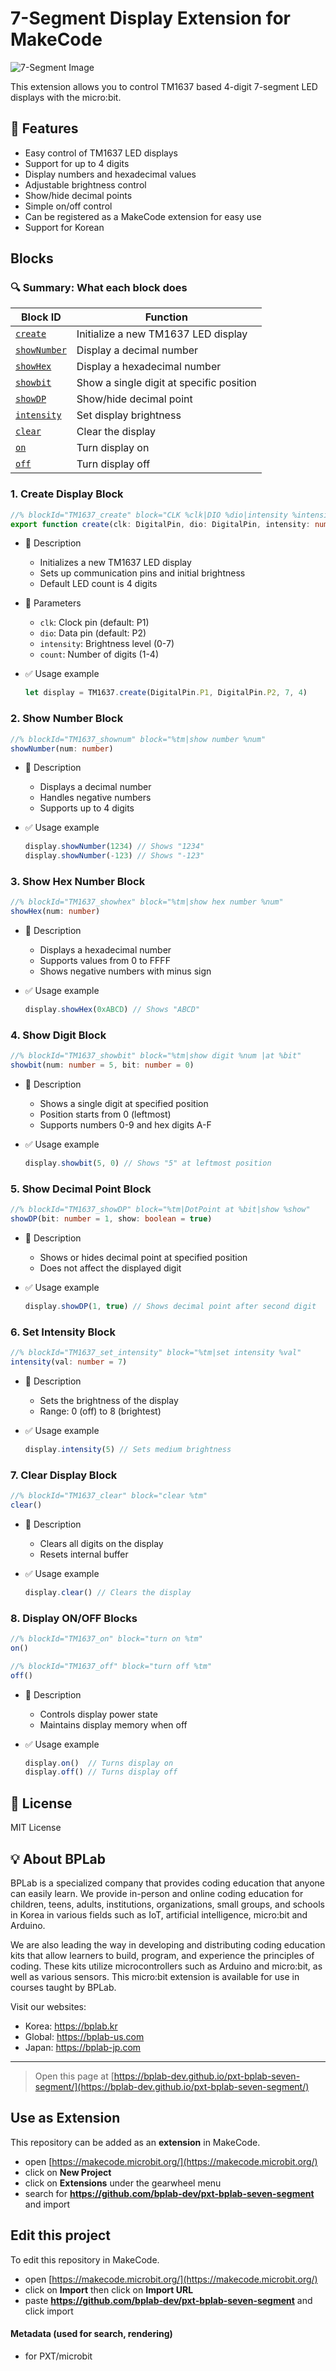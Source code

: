 # 7-Segment Display Extension for MakeCode

![7-Segment Image](./icon.png)

This extension allows you to control TM1637 based 4-digit 7-segment LED displays with the micro:bit.

## 🚀 Features

- Easy control of TM1637 LED displays
- Support for up to 4 digits
- Display numbers and hexadecimal values
- Adjustable brightness control
- Show/hide decimal points
- Simple on/off control
- Can be registered as a MakeCode extension for easy use
- Support for Korean

## Blocks

### 🔍 Summary: What each block does

| **Block ID**                 | **Function**                                   |
|-----------------------------|-----------------------------------------------|
| [`create`](#1-create-display-block) | Initialize a new TM1637 LED display |
| [`showNumber`](#2-show-number-block) | Display a decimal number |
| [`showHex`](#3-show-hex-number-block) | Display a hexadecimal number |
| [`showbit`](#4-show-digit-block) | Show a single digit at specific position |
| [`showDP`](#5-show-decimal-point-block) | Show/hide decimal point |
| [`intensity`](#6-set-intensity-block) | Set display brightness |
| [`clear`](#7-clear-display-block) | Clear the display |
| [`on`](#8-display-onoff-blocks) | Turn display on |
| [`off`](#8-display-onoff-blocks) | Turn display off |

### 1. Create Display Block

```typescript
//% blockId="TM1637_create" block="CLK %clk|DIO %dio|intensity %intensity|LED count %count"
export function create(clk: DigitalPin, dio: DigitalPin, intensity: number, count: number): TM1637LEDs
```

- 🔹 Description
  - Initializes a new TM1637 LED display
  - Sets up communication pins and initial brightness
  - Default LED count is 4 digits

- 🔹 Parameters
  - `clk`: Clock pin (default: P1)
  - `dio`: Data pin (default: P2)
  - `intensity`: Brightness level (0-7)
  - `count`: Number of digits (1-4)

- ✅ Usage example
  ```typescript
  let display = TM1637.create(DigitalPin.P1, DigitalPin.P2, 7, 4)
  ```

### 2. Show Number Block

```typescript
//% blockId="TM1637_shownum" block="%tm|show number %num"
showNumber(num: number)
```

- 🔹 Description
  - Displays a decimal number
  - Handles negative numbers
  - Supports up to 4 digits

- ✅ Usage example
  ```typescript
  display.showNumber(1234) // Shows "1234"
  display.showNumber(-123) // Shows "-123"
  ```

### 3. Show Hex Number Block

```typescript
//% blockId="TM1637_showhex" block="%tm|show hex number %num"
showHex(num: number)
```

- 🔹 Description
  - Displays a hexadecimal number
  - Supports values from 0 to FFFF
  - Shows negative numbers with minus sign

- ✅ Usage example
  ```typescript
  display.showHex(0xABCD) // Shows "ABCD"
  ```

### 4. Show Digit Block

```typescript
//% blockId="TM1637_showbit" block="%tm|show digit %num |at %bit"
showbit(num: number = 5, bit: number = 0)
```

- 🔹 Description
  - Shows a single digit at specified position
  - Position starts from 0 (leftmost)
  - Supports numbers 0-9 and hex digits A-F

- ✅ Usage example
  ```typescript
  display.showbit(5, 0) // Shows "5" at leftmost position
  ```

### 5. Show Decimal Point Block

```typescript
//% blockId="TM1637_showDP" block="%tm|DotPoint at %bit|show %show"
showDP(bit: number = 1, show: boolean = true)
```

- 🔹 Description
  - Shows or hides decimal point at specified position
  - Does not affect the displayed digit

- ✅ Usage example
  ```typescript
  display.showDP(1, true) // Shows decimal point after second digit
  ```

### 6. Set Intensity Block

```typescript
//% blockId="TM1637_set_intensity" block="%tm|set intensity %val"
intensity(val: number = 7)
```

- 🔹 Description
  - Sets the brightness of the display
  - Range: 0 (off) to 8 (brightest)

- ✅ Usage example
  ```typescript
  display.intensity(5) // Sets medium brightness
  ```

### 7. Clear Display Block

```typescript
//% blockId="TM1637_clear" block="clear %tm"
clear()
```

- 🔹 Description
  - Clears all digits on the display
  - Resets internal buffer

- ✅ Usage example
  ```typescript
  display.clear() // Clears the display
  ```

### 8. Display ON/OFF Blocks

```typescript
//% blockId="TM1637_on" block="turn on %tm"
on()

//% blockId="TM1637_off" block="turn off %tm"
off()
```

- 🔹 Description
  - Controls display power state
  - Maintains display memory when off

- ✅ Usage example
  ```typescript
  display.on()  // Turns display on
  display.off() // Turns display off
  ```

## 📜 License

MIT License

## 💡 About BPLab

BPLab is a specialized company that provides coding education that anyone can easily learn. We provide in-person and online coding education for children, teens, adults, institutions, organizations, small groups, and schools in Korea in various fields such as IoT, artificial intelligence, micro:bit and Arduino.

We are also leading the way in developing and distributing coding education kits that allow learners to build, program, and experience the principles of coding. These kits utilize microcontrollers such as Arduino and micro:bit, as well as various sensors. This micro:bit extension is available for use in courses taught by BPLab.

Visit our websites:

- Korea: https://bplab.kr
- Global: https://bplab-us.com
- Japan: https://bplab-jp.com

---

> Open this page at [https://bplab-dev.github.io/pxt-bplab-seven-segment/](https://bplab-dev.github.io/pxt-bplab-seven-segment/)

## Use as Extension

This repository can be added as an **extension** in MakeCode.

* open [https://makecode.microbit.org/](https://makecode.microbit.org/)
* click on **New Project**
* click on **Extensions** under the gearwheel menu
* search for **https://github.com/bplab-dev/pxt-bplab-seven-segment** and import

## Edit this project

To edit this repository in MakeCode.

* open [https://makecode.microbit.org/](https://makecode.microbit.org/)
* click on **Import** then click on **Import URL**
* paste **https://github.com/bplab-dev/pxt-bplab-seven-segment** and click import

#### Metadata (used for search, rendering)

* for PXT/microbit

<script src="https://makecode.com/gh-pages-embed.js"></script><script>makeCodeRender("{{ site.makecode.home_url }}", "{{ site.github.owner_name }}/{{ site.github.repository_name }}");</script>
